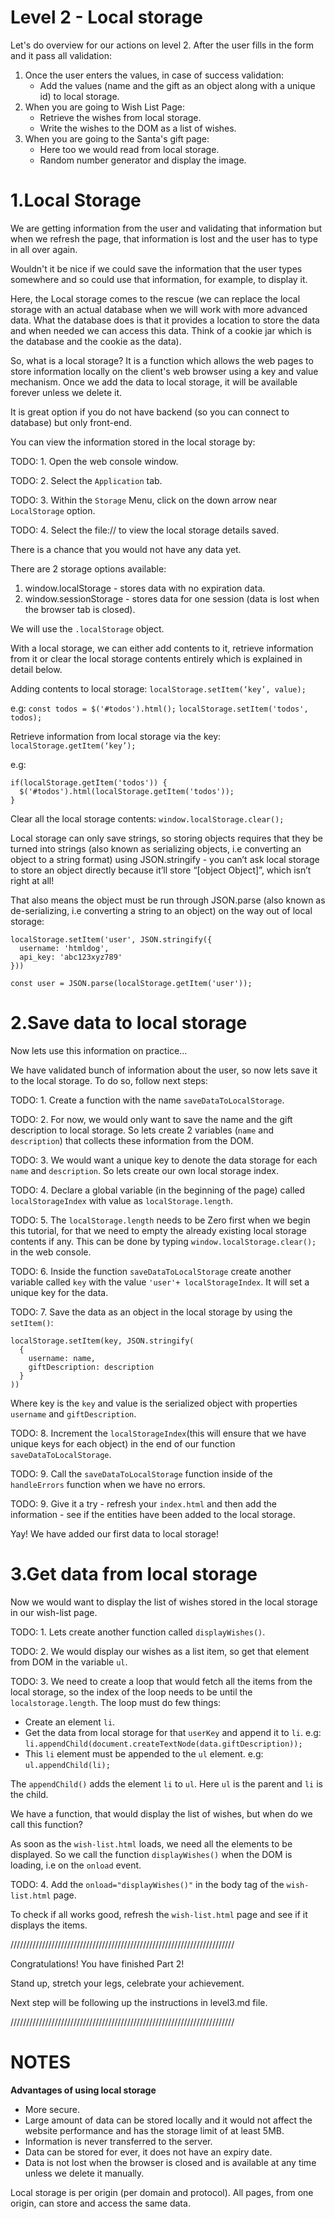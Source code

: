 Level 2 - Local storage
=======================

Let's do overview for our actions on level 2.
After the user fills in the form and it pass all validation:

1. Once the user enters the values, in case of success validation:
    - Add the values (name and the gift as an object along with a unique id) to local storage.
2. When you are going to Wish List Page:
    - Retrieve the wishes from local storage.
    - Write the wishes to the DOM as a list of wishes.
3. When you are going to the Santa's gift page:
    - Here too we would read from local storage.
    - Random number generator and display the image.


1.Local Storage
===============

We are getting information from the user and validating that information but when we refresh the page,
that information is lost and the user has to type in all over again. 

Wouldn't it be nice if we could save the information that the user types somewhere and so could use that information, for example, to display it.

Here, the Local storage comes to the rescue (we can replace the local storage with an actual database when we will work with more advanced data. What the database does is that it provides a location 
to store the data and when needed we can access this data. Think of a cookie jar which is the database and the cookie as the data).

So, what is a local storage?
It is a function which allows the web pages to store information locally on the client's web browser using a key and value mechanism. Once we add the data to local storage, it will be available forever 
unless we delete it.

It is great option if you do not have backend (so you can connect to database) but only front-end.

You can view the information stored in the local storage by:

TODO: 1. Open the web console window.

TODO: 2. Select the `Application` tab.

TODO: 3. Within the `Storage` Menu, click on the down arrow near `LocalStorage` option.

TODO: 4. Select the file:// to view the local storage details saved.

There is a chance that you would not have any data yet.

There are 2 storage options available:
1. window.localStorage - stores data with no expiration data.
2. window.sessionStorage - stores data for one session (data is lost when the browser tab is closed).

We will use the `.localStorage` object.

With a local storage, we can either add contents to it, retrieve information from it or clear the local storage contents entirely which is explained in detail below.

Adding contents to local storage: `localStorage.setItem(‘key’, value);`

e.g: `const todos = $('#todos').html();`
    `localStorage.setItem('todos', todos);`

Retrieve information from local storage via the key: `localStorage.getItem(‘key’);`

e.g: 
  ```
  if(localStorage.getItem('todos')) {
    $('#todos').html(localStorage.getItem('todos'));
  }
  ```

Clear all the local storage contents: `window.localStorage.clear();`


Local storage can only save strings, so storing objects requires that they be turned into strings (also known as serializing objects, i.e converting an object to a string format)
using JSON.stringify - you can’t ask local storage to store an object directly because it’ll store 
“[object Object]”, which isn’t right at all!

That also means the object must be run through JSON.parse (also known as de-serializing, i.e converting a string to an object) on the way out of local storage:
  ```
  localStorage.setItem('user', JSON.stringify({
    username: 'htmldog',
    api_key: 'abc123xyz789'
  }))

  const user = JSON.parse(localStorage.getItem('user'));
  ```


2.Save data to local storage
============================

Now lets use this information on practice...

We have validated bunch of information about the user, so now lets save 
it to the local storage. To do so, follow next steps:

TODO: 1. Create a function with the name `saveDataToLocalStorage`.

TODO: 2. For now, we would only want to save the name and the gift 
description to local storage. So lets create 2 variables (`name` and `description`)
that collects these information from the DOM.

TODO: 3. We would want a unique key to denote the data storage for each `name` and `description`.
So lets create our own local storage index.

TODO: 4. Declare a  global variable (in the beginning of the page) called `localStorageIndex`
with value as `localStorage.length`.

TODO: 5. The `localStorage.length` needs to be Zero first when we 
begin this tutorial, for that we need to empty the already existing local 
storage contents if any. This can be done by typing `window.localStorage.clear();` in the web console.

TODO: 6. Inside the function `saveDataToLocalStorage` create another variable called `key`
with the value `'user'+ localStorageIndex`. It will set a unique key for the data.

TODO: 7. Save the data as an object in the local storage by using the `setItem()`:
  ```
  localStorage.setItem(key, JSON.stringify(
    {
      username: name,
      giftDescription: description
    }
  ))
  ```

Where key is the `key` and value is the serialized object with properties `username` and `giftDescription`.

TODO: 8. Increment the `localStorageIndex`(this will ensure that we have unique keys for each object)
in the end of our function `saveDataToLocalStorage`.

TODO: 9. Call the `saveDataToLocalStorage` function inside of the `handleErrors` function when we have no errors.

TODO: 9. Give it a try - refresh your `index.html` and then add the information - see if the entities have been added to the local storage.

Yay! We have added our first data to local storage!


3.Get data from local storage
=============================

Now we would want to display the list of wishes stored in the local storage in our wish-list page. 

TODO: 1. Lets create another function called `displayWishes()`.

TODO: 2. We would display our wishes as a list item, so get that element from DOM in the variable `ul`.

TODO: 3. We need to create a loop that would fetch all the items from the local storage,
so the index of the loop needs to be until the `localstorage.length`.
The loop must do few things:
  - Create an element `li`.
  - Get the data from local storage for that `userKey` and append it to `li`.
     e.g: `li.appendChild(document.createTextNode(data.giftDescription));`
  - This `li` element must be appended to the `ul` element.
     e.g: `ul.appendChild(li);`

The `appendChild()` adds the element `li` to `ul`. Here `ul` is the parent and `li` is the child.

We have a function, that would display the list of wishes, but when do we call this function?

As soon as the `wish-list.html` loads, we need all the elements to be displayed. So we call the function `displayWishes()` when the DOM is loading, i.e on the `onload` event.

TODO: 4. Add the `onload="displayWishes()"` in the body tag of the `wish-list.html` page.

To check if all works good, refresh the `wish-list.html` page and see if it displays the items.



///////////////////////////////////////////////////////////////////////

Congratulations! You have finished Part 2!

Stand up, stretch your legs, celebrate your achievement.

Next step will be following up the instructions in level3.md file.

///////////////////////////////////////////////////////////////////////


NOTES
=====

**Advantages of using local storage** 
  
  - More secure.
  - Large amount of data can be stored locally and it would not affect the 
     website performance and has the storage limit of at least 5MB.
  - Information is never transferred to the server.
  - Data can be stored for ever, it does not have an expiry date.
  - Data is not lost when the browser is closed and is available at any time 
     unless we delete it manually.

Local storage is per origin (per domain and protocol).
All pages, from one origin, can store and access the same data.

